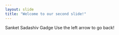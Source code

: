 ```yaml
---
layout: slide
title: "Welcome to our second slide!"
---
```

Sanket Sadashiv Gadge
Use the left arrow to go back!
